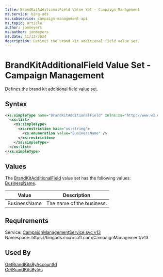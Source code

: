 ```yaml
---
title: BrandKitAdditionalField Value Set - Campaign Management
ms.service: bing-ads
ms.subservice: campaign-management-api
ms.topic: article
author: jonmeyers
ms.author: jonmeyers
ms.date: 11/13/2024
description: Defines the brand kit additional field value set.
---
```

# BrandKitAdditionalField Value Set - Campaign Management
Defines the brand kit additional field value set.

## Syntax
```xml
<xs:simpleType name="BrandKitAdditionalField" xmlns:xs="http://www.w3.org/2001/XMLSchema">
  <xs:list>
    <xs:simpleType>
      <xs:restriction base="xs:string">
        <xs:enumeration value="BusinessName" />
      </xs:restriction>
    </xs:simpleType>
  </xs:list>
</xs:simpleType>
```

## <a name="values"></a>Values

The [BrandKitAdditionalField](brandkitadditionalfield.md) value set has the following values: [BusinessName](#businessname).

|Value|Description|
|-----------|---------------|
|<a name="businessname"></a>BusinessName|The name of the business.|

## Requirements
Service: [CampaignManagementService.svc v13](https://campaign.api.bingads.microsoft.com/Api/Advertiser/CampaignManagement/v13/CampaignManagementService.svc)  
Namespace: https\://bingads.microsoft.com/CampaignManagement/v13  

## Used By
[GetBrandKitsByAccountId](getbrandkitsbyaccountid.md)  
[GetBrandKitsByIds](getbrandkitsbyids.md)  
